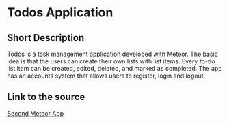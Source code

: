 # Todos Application

## Short Description

Todos is a task management application developed with Meteor. 
The basic idea is that the users can create their own lists with list items. Every to-do list item can be created, edited, deleted, and marked as
completed.
The app has an accounts system that allows users to register, login and logout.

## Link to the source

[Second Meteor App](http://meteortips.com/second-meteor-tutorial/)
